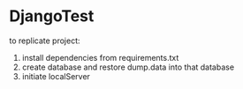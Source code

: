 # DjangoTest

to replicate project: 
1) install dependencies from requirements.txt
2) create database and restore dump.data into that database
3) initiate localServer
